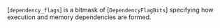 [`dependency_flags`] is a bitmask of [`DependencyFlagBits`]
specifying how execution and memory dependencies are formed.